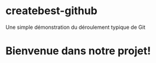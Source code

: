 # createbest-github
Une simple démonstration du déroulement typique de Git
# Bienvenue dans notre projet!

